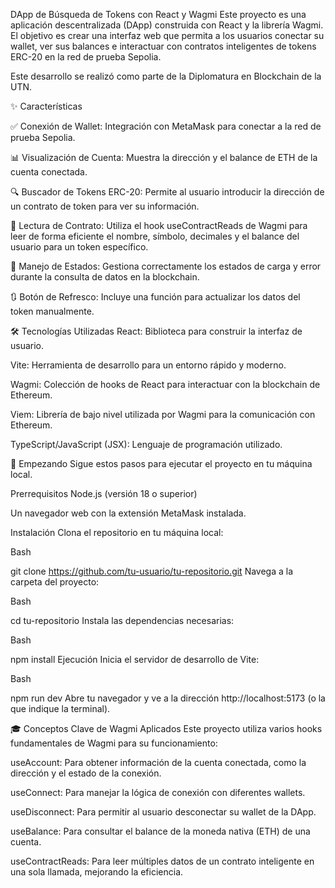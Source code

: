 DApp de Búsqueda de Tokens con React y Wagmi
Este proyecto es una aplicación descentralizada (DApp) construida con React y la librería Wagmi. El objetivo es crear una interfaz web que permita a los usuarios conectar su wallet, ver sus balances e interactuar con contratos inteligentes de tokens ERC-20 en la red de prueba Sepolia.



Este desarrollo se realizó como parte de la Diplomatura en Blockchain de la UTN.


✨ Características

✅ 
Conexión de Wallet: Integración con MetaMask para conectar a la red de prueba Sepolia.


📊 
Visualización de Cuenta: Muestra la dirección y el balance de ETH de la cuenta conectada.

🔍 
Buscador de Tokens ERC-20: Permite al usuario introducir la dirección de un contrato de token para ver su información.

📄 
Lectura de Contrato: Utiliza el hook useContractReads de Wagmi para leer de forma eficiente el nombre, símbolo, decimales y el balance del usuario para un token específico.


🔄 
Manejo de Estados: Gestiona correctamente los estados de carga y error durante la consulta de datos en la blockchain.

🔃 
Botón de Refresco: Incluye una función para actualizar los datos del token manualmente.


🛠️ Tecnologías Utilizadas
React: Biblioteca para construir la interfaz de usuario.

Vite: Herramienta de desarrollo para un entorno rápido y moderno.


Wagmi: Colección de hooks de React para interactuar con la blockchain de Ethereum.

Viem: Librería de bajo nivel utilizada por Wagmi para la comunicación con Ethereum.

TypeScript/JavaScript (JSX): Lenguaje de programación utilizado.

🚀 Empezando
Sigue estos pasos para ejecutar el proyecto en tu máquina local.

Prerrequisitos
Node.js (versión 18 o superior)

Un navegador web con la extensión MetaMask instalada.

Instalación
Clona el repositorio en tu máquina local:

Bash

git clone https://github.com/tu-usuario/tu-repositorio.git
Navega a la carpeta del proyecto:

Bash

cd tu-repositorio
Instala las dependencias necesarias:

Bash

npm install
Ejecución
Inicia el servidor de desarrollo de Vite:

Bash

npm run dev
Abre tu navegador y ve a la dirección http://localhost:5173 (o la que indique la terminal).

🎓 Conceptos Clave de Wagmi Aplicados
Este proyecto utiliza varios hooks fundamentales de Wagmi para su funcionamiento:


useAccount: Para obtener información de la cuenta conectada, como la dirección y el estado de la conexión.


useConnect: Para manejar la lógica de conexión con diferentes wallets.


useDisconnect: Para permitir al usuario desconectar su wallet de la DApp.


useBalance: Para consultar el balance de la moneda nativa (ETH) de una cuenta.


useContractReads: Para leer múltiples datos de un contrato inteligente en una sola llamada, mejorando la eficiencia.
